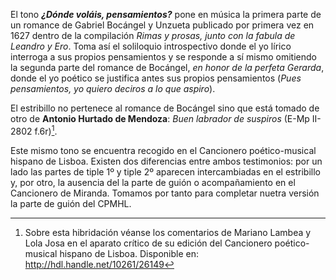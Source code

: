 El tono ***¿Dónde voláis, pensamientos?*** pone en música la primera parte de un romance de Gabriel Bocángel y Unzueta publicado por primera vez en 1627 dentro de la compilación *Rimas y prosas, junto con la fabula de Leandro y Ero*. Toma así el soliloquio introspectivo donde el yo lírico interroga a sus propios pensamientos y se responde a sí mismo omitiendo la segunda parte del romance de Bocángel, _en honor de la perfeta Gerarda_, donde el yo poético se justifica antes sus propios pensamientos (_Pues pensamientos, yo quiero deciros a lo que aspiro_).

El estribillo no pertenece al romance de Bocángel sino que está tomado de otro de **Antonio Hurtado de Mendoza**: _Buen labrador de suspiros_ (E-Mp II-2802 f.6r)[^1].

[^1]: Sobre esta hibridación véanse los comentarios de Mariano Lambea y Lola Josa en el aparato crítico de su edición del Cancionero poético-musical hispano de Lisboa. Disponible en: http://hdl.handle.net/10261/26149

Este mismo tono se encuentra recogido en el Cancionero poético-musical hispano de Lisboa. Existen dos diferencias entre ambos testimonios: por un lado las partes de tiple 1º y tiple 2º aparecen intercambiadas en el estribillo y, por otro, la ausencia del la parte de guión o acompañamiento en el Cancionero de Miranda. Tomamos por tanto para completar nuetra versión la parte de guión del CPMHL.

